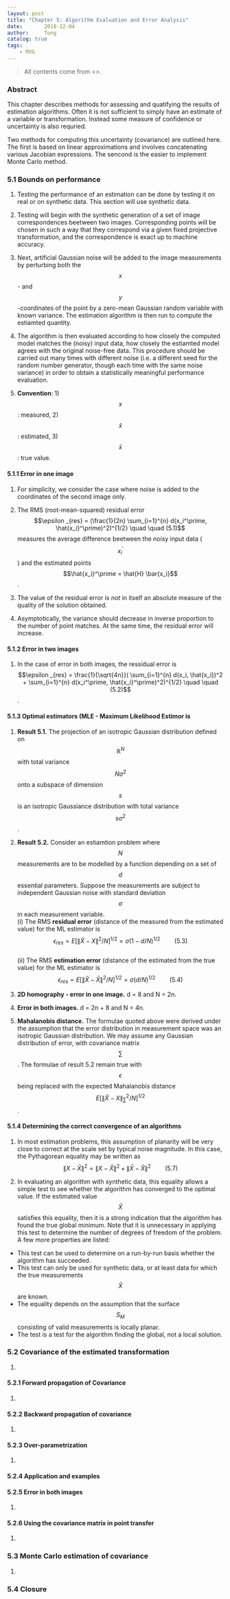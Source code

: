 ```yaml
---
layout: post
title: "Chapter 5: Algorithm Evaluation and Error Analysis"
date:       2018-12-04
author:     Tong
catalog: true
tags:
    - MVG
---
```


> All contents come from <<Multiple View Geometry in Computer Vision>>.

### Abstract

This chapter describes methods for assessing and quatifying the results of estimation algorithms. Often it is not sufficient to simply have an estimate of a variable or transformation. Instead some measure of confidence or uncertainty is also requried.

Two methods for computing this uncertainty (covariance) are outlined here. The first is based on linear approximations and involves concatenating various Jacobian expressions. The sencond is the easier to implement Monte Carlo method.

### 5.1 Bounds on performance

1. Testing the performance of an estimation can be done by testing it on real or on synthetic data. This section will use synthetic data.

2. Testing will begin with the synthetic generation of a set of image correspondences beetween two images. Corresponding points will be chosen in such a way that they correspond via a given fixed projective transformation, and the correspondence is exact up to machine accuracy.

3. Next, artificial Gaussian noise will be added to the image measurements by perturbing both the $$x$$- and $$y$$-coordinates of the point by a zero-mean Gaussian random variable with known variance. The estimation algorithm is then run to compute the estiamted quantity.

4. The algorithm is then evaluated according to how closely the computed model matches the (noisy) input data, how closely the estiamted model agrees with the original noise-free data. This procedure should be carried out many times with different noise (i.e. a different seed for the random number generator, though each time with the same noise variance) in order to obtain a statistically meaningful performance evaluation.

5. __Convention__: 1) $$x$$: measured, 2) $$\hat{x}$$: estimated, 3) $$\bar{x}$$: true value.

#### 5.1.1 Error in one image

1. For simplicity, we consider the case where noise is added to the coordinates of the second image only.

2. The RMS (root-mean-squared) residual error $$\epsilon _{res} = (\frac{1}{2n} \sum_{i=1}^{n} d(x_i^\prime, \hat{x_i}^\prime)^2)^{1/2} \quad \quad (5.1)$$ measures the average difference beetween the noisy input data ($$x_i^\prime$$) and the estimated points $$\hat{x_i}^\prime = \hat{H} \bar{x_i}$$.

3. The value of the residual error is _not_ in itself an absolute measure of the quality of the solution obtained.

4. Asymptotically, the variance should decrease in inverse proportion to the number of point matches. At the same time, the residual error will increase.  

#### 5.1.2 Error in two images

1. In the case of error in both images, the ressidual error is $$\epsilon _{res} = \frac{1}{\sqrt{4n}}( \sum_{i=1}^{n} d(x_i, \hat{x_i})^2 + \sum_{i=1}^{n} d(x_i^\prime, \hat{x_i}^\prime)^2)^{1/2} \quad \quad (5.2)$$.

#### 5.1.3 Optimal estimators (MLE - Maximum Likelihood Estimor is

1. __Result 5.1.__ The projection of an isotropic Gaussian distribution defined on $$\mathbb{R}^N$$ with total variance $$N\sigma ^2$$ onto a subspace of dimension $$s$$ is an isotropic Gaussiance distribution with total variance $$s \sigma ^2$$.

2. __Result 5.2.__ Consider an estiamtion problem where $$N$$ measurements are to be modelled by a function depending on a set of $$d$$ essential parameters. Suppose the measurements are subject to independent Gaussian noise with standard deviation $$\sigma$$ in each measurement variable.<br>
(i) The RMS __residual error__ (distance of the measured from the estimated value) for the ML estimator is $$\epsilon _{res} = E\left [ \left \| \hat{X} - X \right \|^2 /N \right ]^{1/2} = \sigma (1 - d/N)^{1/2} \quad \quad (5.3)$$ <br>
(ii) The RMS __estimation error__ (distance of the estimated from the true value) for the ML estimator is $$\epsilon _{res} = E\left [ \left \| \hat{X} - \bar{X} \right \|^2 /N \right ]^{1/2} = \sigma (d/N)^{1/2} \quad \quad (5.4)$$

3. __2D homography - error in one image.__ d = 8 and N = 2n.

4. __Error in both images.__ d = 2n + 8 and N = 4n.

5. __Mahalanobis distance.__ The formulae quoted above were derived under the assumption that the error distribution in measurement space was an isotropic Gaussian distribution. We may assume any Gaussian distribution of error, with covariance matrix $$\sum $$. The formulae of result 5.2 remain true with $$\epsilon$$ being replaced with the expected Mahalanobis distance $$E\left [ \left \| \hat{X} - X \right \|_{\sum}^2 /N \right ]^{1/2}$$.

#### 5.1.4 Determining the correct convergence of an algorithms

1. In most estimation problems, this assumption of planarity will be very close to correct at the scale set by typical noise magnitude. In this case, the Pythagorean equality may be written as $$\left \|  X - \bar{X} \right \|^2 = \left \| X - \hat{X} \right \|^2 + \left \| \bar{X} - \hat{X} \right \|^2 \quad \quad (5.7)$$

2. In evaluating an algorithm with synthetic data, this equality allows a simple test to see whether the algorithm has converged to the optimal value. If the estimated value $$\hat{X}$$ satisfies this equality, then it is a strong indication that the algorithm has found the true global minimum. Note that it is unnecessary in applying this test to determine the number of degrees of freedom of the problem. A few more properties are listed:

- This test can be used to determine on a run-by-run basis whether the algorithm has succeeded.
- This test can only be used for synthetic data, or at least data for which the true measurements $$\bar{X}$$ are known.
- The equality depends on the assumption that the surface $$S_M$$ consisting of valid measurements is locally planar.
- The test is a test for the algorithm finding the global, not a local solution.  

### 5.2 Covariance of the estimated transformation

1.

#### 5.2.1 Forward propagation of Covariance

1.

#### 5.2.2 Backward propagation of covariance

1.

#### 5.2.3 Over-parametrization

1.

#### 5.2.4 Application and examples

#### 5.2.5 Error in both images

1.

#### 5.2.6 Using the covariance matrix in point transfer

1.

### 5.3 Monte Carlo estimation of covariance

1.

### 5.4 Closure
